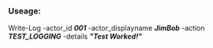 ### Useage:

Write-Log -actor_id ***001*** -actor_displayname ***JimBob*** -action ***TEST_LOGGING*** -details ***"Test Worked!"***